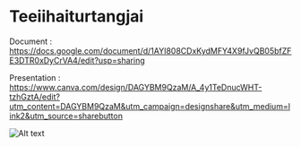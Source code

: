 # Teeiihaiturtangjai
Document : https://docs.google.com/document/d/1AYI808CDxKydMFY4X9fJvQB05bfZFE3DTR0xDyCrVA4/edit?usp=sharing

Presentation : https://www.canva.com/design/DAGYBM9QzaM/A_4y1TeDnucWHT-tzhGztA/edit?utm_content=DAGYBM9QzaM&utm_campaign=designshare&utm_medium=link2&utm_source=sharebutton

![Alt text](https://encrypted-tbn0.gstatic.com/images?q=tbn:ANd9GcSjjzcfS3eNvxDaxDmbzcoN_QDvaLrQsq23Xg&s)
